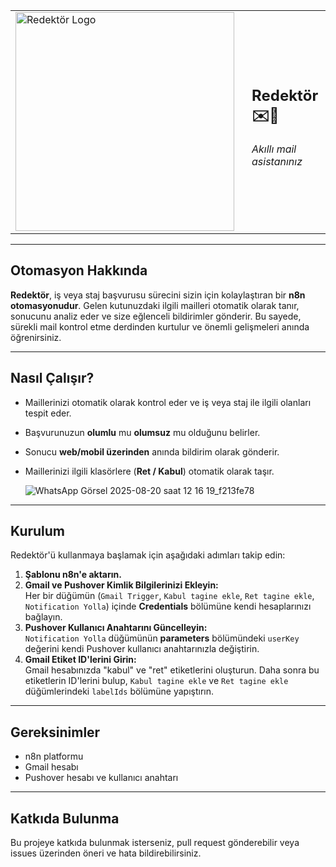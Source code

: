 <div align="center">
  <table>
    <tr>
      <td style="border: none; padding-right: 20px;">
        <img src="https://github.com/user-attachments/assets/33f8bf94-5a46-4560-8a0a-b18add2bfbac" alt="Redektör Logo" width="350"/>
      </td>
      <td style="border: none; text-align: left;">
        <h2>Redektör ✉️🤖</h2>
        <p><i>Akıllı mail asistanınız</i></p>
      </td>
    </tr>
  </table>
</div>

---

## Otomasyon Hakkında
**Redektör**, iş veya staj başvurusu sürecini sizin için kolaylaştıran bir **n8n otomasyonudur**. Gelen kutunuzdaki ilgili mailleri otomatik olarak tanır, sonucunu analiz eder ve size eğlenceli bildirimler gönderir. Bu sayede, sürekli mail kontrol etme derdinden kurtulur ve önemli gelişmeleri anında öğrenirsiniz.

---

## Nasıl Çalışır?
- Maillerinizi otomatik olarak kontrol eder ve iş veya staj ile ilgili olanları tespit eder.
- Başvurunuzun **olumlu** mu **olumsuz** mu olduğunu belirler.
- Sonucu **web/mobil üzerinden** anında bildirim olarak gönderir.
- Maillerinizi ilgili klasörlere (**Ret / Kabul**) otomatik olarak taşır.

  ![WhatsApp Görsel 2025-08-20 saat 12 16 19_f213fe78](https://github.com/user-attachments/assets/430f6918-fdb7-48d8-a46a-c1f66f50c447)


---

## Kurulum
Redektör'ü kullanmaya başlamak için aşağıdaki adımları takip edin:

1. **Şablonu n8n'e aktarın.**
2. **Gmail ve Pushover Kimlik Bilgilerinizi Ekleyin:**  
   Her bir düğümün (`Gmail Trigger`, `Kabul tagine ekle`, `Ret tagine ekle`, `Notification Yolla`) içinde **Credentials** bölümüne kendi hesaplarınızı bağlayın.
3. **Pushover Kullanıcı Anahtarını Güncelleyin:**  
   `Notification Yolla` düğümünün **parameters** bölümündeki `userKey` değerini kendi Pushover kullanıcı anahtarınızla değiştirin.
4. **Gmail Etiket ID'lerini Girin:**  
   Gmail hesabınızda "kabul" ve "ret" etiketlerini oluşturun. Daha sonra bu etiketlerin ID'lerini bulup, `Kabul tagine ekle` ve `Ret tagine ekle` düğümlerindeki `labelIds` bölümüne yapıştırın.

---

## Gereksinimler
- n8n platformu
- Gmail hesabı
- Pushover hesabı ve kullanıcı anahtarı

---

## Katkıda Bulunma
Bu projeye katkıda bulunmak isterseniz, pull request gönderebilir veya issues üzerinden öneri ve hata bildirebilirsiniz.
